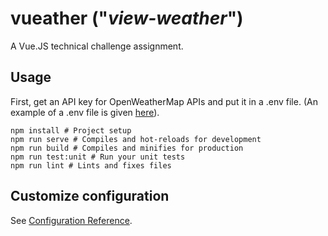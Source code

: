# vueather ("_view-weather_")

A Vue.JS technical challenge assignment.

## Usage

First, get an API key for OpenWeatherMap APIs and put it in a .env file.
(An example of a .env file is given [here](./.env.dist)).

```shell
npm install # Project setup
npm run serve # Compiles and hot-reloads for development
npm run build # Compiles and minifies for production
npm run test:unit # Run your unit tests
npm run lint # Lints and fixes files
```

## Customize configuration

See [Configuration Reference](https://cli.vuejs.org/config/).
